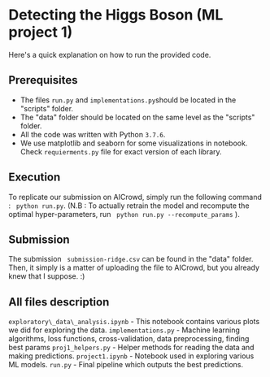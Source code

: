 # Detecting the Higgs Boson (ML project 1)
Here's a quick explanation on how to run the provided code.
## Prerequisites
- The files ```run.py``` and ```implementations.py```should be located in the "scripts" folder.
- The "data" folder should be located on the same level as the "scripts" folder.
- All the code was written with Python ```3.7.6```.
- We use matplotlib and seaborn for some visualizations in notebook. Check
```requierments.py``` file for exact version of each library.
## Execution
To replicate our submission on AICrowd, simply run the following command : ``` python run.py```.
(N.B : To actually retrain the model and recompute the optimal hyper-parameters, run ``` python run.py --recompute_params``` ).

## Submission
The submission ``` submission-ridge.csv``` can be found in the "data" folder.
Then, it simply is a matter of uploading the file to AICrowd, but you already knew that I suppose. :)

## All files description
```exploratory\_data\_analysis.ipynb``` - This notebook contains various plots
we did for exploring the data.
```implementations.py``` - Machine learning algorithms, loss functions,
cross-validation, data preprocessing, finding best params
```proj1_helpers.py``` - Helper methods for reading the data and making predictions.
```project1.ipynb``` - Notebook used in exploring various ML models.
```run.py``` - Final pipeline which outputs the best predictions.
